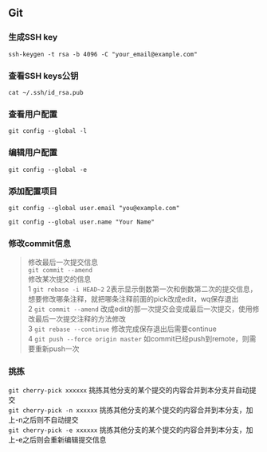 ## Git

### 生成SSH key

`ssh-keygen -t rsa -b 4096 -C "your_email@example.com"`

### 查看SSH keys公钥

`cat ~/.ssh/id_rsa.pub`

### 查看用户配置

`git config --global -l`

### 编辑用户配置

`git config --global -e`

### 添加配置项目

`git config --global user.email "you@example.com"`

`git config --global user.name "Your Name"`

### 修改commit信息
> 修改最后一次提交信息  
`git commit --amend`  
> 修改某次提交的信息  
1 `git rebase -i HEAD~2` 2表示显示倒数第一次和倒数第二次的提交信息，想要修改哪条注释，就把哪条注释前面的pick改成edit，wq保存退出  
2 `git commit --amend` 改成edit的那一次提交会变成最后一次提交，使用修改最后一次提交注释的方法修改  
3 `git rebase --continue` 修改完成保存退出后需要continue  
4 `git push --force origin master` 如commit已经push到remote，则需要重新push一次  

### 挑拣
`git cherry-pick xxxxxx` 挑拣其他分支的某个提交的内容合并到本分支并自动提交  
`git cherry-pick -n xxxxxx` 挑拣其他分支的某个提交的内容合并到本分支，加上-n之后则不自动提交  
`git cherry-pick -e xxxxxx` 挑拣其他分支的某个提交的内容合并到本分支，加上-e之后则会重新编辑提交信息  
  
